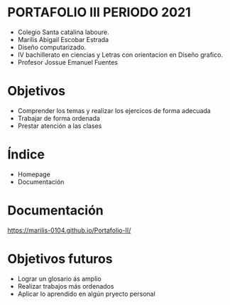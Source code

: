 
# PORTAFOLIO III PERIODO 2021 
<ul>
  <li>Colegio Santa catalina laboure.</li>

  <li>Marilis Abigail Escobar Estrada</li>

  <li>Diseño computarizado.</li>

  <li>IV bachillerato en ciencias y Letras con orientacion en Diseño grafico.</li>

  <li>Profesor Jossue Emanuel Fuentes</li>
</ul>


# Objetivos


<ul>
  <li>Comprender los temas y realizar los ejercicos de forma adecuada</li>

  <li>Trabajar de forma ordenada</li>

  <li>Prestar atención a las clases</li>
  
</ul>


# Índice

<ul>
  <li>Homepage</li>

  <li>Documentación</li>
  
</ul>

# Documentación
https://marilis-0104.github.io/Portafolio-II/
# Objetivos futuros
<ul>
  <li>Lograr un glosario ás amplio</li>

  <li>Realizar trabajos más ordenados</li>
  
  <li>Aplicar lo aprendido en algún pryecto personal</li>
</ul>


